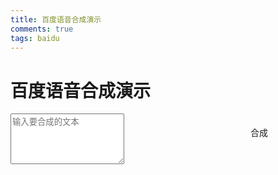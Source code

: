 ```yaml
---
title: 百度语音合成演示
comments: true
tags: baidu
---
```


<!DOCTYPE HTML>
<html>

<head>
  <meta http-equiv="content-type" content="text/html;charset=utf-8;" />
  <meta http-equiv="X-UA-Compatible" content="IE=edge,chrome=1" />
  <meta name="robots" content="all" />
  <meta name="robots" content="index,follow" />
  <title>百度语音合成</title>
  <link rel="stylesheet" href="https://cdn.jsdelivr.net/gh/lightzhu/public_cdn@0.2/css/bootstrap.min.css">
  <style>
    .container{
      width:100%;
    }
    .btn-primary {
      margin: 20px;
      width: 100px;
      float: right;
    }
  </style>
</head>

<body>
  <div class="container">
    <h1 class="text-center">百度语音合成演示</h1>
    <div>
      <textarea id="text" class="form-control" rows="5" placeholder="输入要合成的文本"></textarea>
      <a download="audio.mp3" id="btn" type="audio/mp3" class="btn btn-primary">合成</a>
    </div>
  </div>
  <script src="https://cdn.jsdelivr.net/gh/lightzhu/public_cdn@0.2/js/jquery-1.11.1.min.js"></script>
  <script>
    $("#btn").click(function () {
      // console.log($('#text').val())
      let url = "http://tts.baidu.com/text2audio?lan=zh&ie=UTF-8&spd=7&pit=8&vol=8&per=1&aue=3&text=" + $('#text').val().trim();
      $(this).attr('href', url)
      // $.ajax({
      //   type: "get",
      //   url: "http://tts.baidu.com/text2audio?lan=zh&ie=UTF-8&spd=8&text=" + $('#text').val().trim(),
      //   // dataType: "json",
      //   success: function (data) {
      //     console.log(data);
      //     $('.container a').attr('href')
      //   },
      //   error: function (err) {
      //     console.log(err)
      //   }
      // });
      setTimeout(function(){
        $('#text').val('')
      },1000)
    });
  </script>
</body>

</html>
